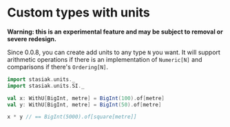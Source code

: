Custom types with units
=======================

**Warning: this is an experimental feature and may be subject to removal or severe redesign.**

Since 0.0.8, you can create add units to any type `N` you want. It will support arithmetic operations if there is an implementation of `Numeric[N]` and comparisons if there's `Ordering[N]`.

```scala
import stasiak.units._
import stasiak.units.SI._

val x: WithU[BigInt, metre] = BigInt(100).of[metre]
val y: WithU[BigInt, metre] = BigInt(50).of[metre]

x * y // == BigInt(5000).of[square[metre]]
```
